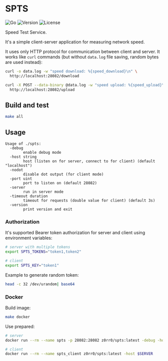 # SPTS

![Go](https://github.com/z0rr0/spts/workflows/Go/badge.svg)
![Version](https://img.shields.io/github/tag/z0rr0/spts.svg)
![License](https://img.shields.io/github/license/z0rr0/spts.svg)

Speed Test Service.

It's a simple client-server application for measuring network speed.

It uses only HTTP protocol for communication between client and server.
It works like `curl` commands (but without `data.log` file saving, random bytes are used instead):

```sh
curl -o data.log -w "speed download: %{speed_download}\n" \
  http://localhost:28082/download

curl -X POST --data-binary @data.log -w "speed upload: %{speed_upload}\n" \
  http://localhost:28082/upload
```

## Build and test

```sh
make all
```

## Usage

```
Usage of ./spts:
  -debug
        enable debug mode
  -host string
        host (listen on for server, connect to for client) (default "localhost")
  -nodot
        disable dot output (for client mode)
  -port uint
        port to listen on (default 28082)
  -server
        run in server mode
  -timeout duration
        timeout for requests (double value for client) (default 3s)
  -version
        print version and exit
```

### Authorization

It's supported Bearer token authorization for server and client using environment variables:

```sh
# server with multiple tokens
export SPTS_TOKENS="token1,token2"

# client
export SPTS_KEY="token1"
```

Example to generate random token:

```sh
head -c 32 /dev/urandom| base64
```

### Docker

Build image:

```sh
make docker
```

Use prepared:

```sh
# server
docker run --rm --name spts -p 28082:28082 z0rr0/spts:latest -debug -host 0.0.0.0 -server

# client
docker run --rm --name spts_client z0rr0/spts:latest -host $SERVER
```
